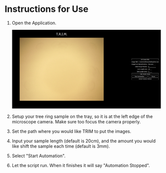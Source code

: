 # Instructions for Use

1. Open the Application.

    ![picture](./_media/TRIM_UI.png) 

2. Setup your tree ring sample on the tray, so it is at the left edge of the microscope camera. Make sure too focus the camera properly.

3. Set the path where you would like TRIM to put the images.

4. Input your sample length (default is 20cm), and the amount you would like shift the sample each time (default is 3mm).

5. Select "Start Automation".

6. Let the script run. When it finishes it will say "Automation Stopped".

